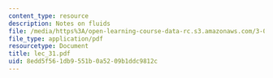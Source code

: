 ```yaml
---
content_type: resource
description: Notes on fluids
file: /media/https%3A/open-learning-course-data-rc.s3.amazonaws.com/3-064-polymer-engineering-fall-2003/8edd5f561db9551b0a5209b1ddc9812c_lec_31.pdf
file_type: application/pdf
resourcetype: Document
title: lec_31.pdf
uid: 8edd5f56-1db9-551b-0a52-09b1ddc9812c
---
```

